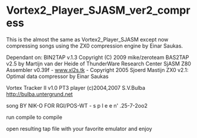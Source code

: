 # Vortex2_Player_SJASM_ver2_compress

This is the almost the same as Vortex2_Player_SJASM except now compressing songs using the ZX0 compression engine by Einar Saukas.

Dependant on:
BIN2TAP v.1.3 Copyright (C) 2009 mike/zeroteam
BAS2TAP v2.5 by Martijn van der Heide of ThunderWare Research Center
SjASM Z80 Assembler v0.39f - www.xl2s.tk - Copyright 2005 Sjoerd Mastijn
ZX0 v2.1: Optimal data compressor by Einar Saukas

Vortex Tracker II v1.0 PT3 player (c)2004,2007 S.V.Bulba 
http://bulba.untergrund.net

song BY NIK-O FOR RGI/POS-WT - s p l e e n' .25-7-2oo2

run compile to compile

open resulting tap file with your favorite emulator and enjoy
